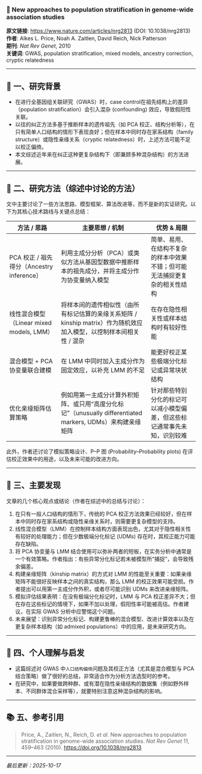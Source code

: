 ### 📄 New approaches to population stratification in genome-wide association studies
**原文链接**: https://www.nature.com/articles/nrg2813 (DOI: 10.1038/nrg2813) \
**作者**: Alkes L. Price, Noah A. Zaitlen, David Reich, Nick Patterson  \
**期刊**: *Nat Rev Genet*, 2010 \
**关键词**: GWAS, population stratification, mixed models, ancestry correction, cryptic relatedness  

---

## 🧠 一、研究背景

- 在进行全基因组关联研究（GWAS）时，case control在祖先结构上的差异（population stratification）会引入混杂 (confounding) 效应，导致假阳性关联。
- 以往的纠正方法多基于推断样本的遗传祖先（如 PCA 校正、结构分析等），在只有简单人口结构的情形下表现良好；但在样本中同时存在家系结构（family structure）或隐性亲缘关系（cryptic relatedness）时，上述方法可能不足以校正偏倚。 
- 本文综述近年来在纠正这种更复杂结构下（即兼顾多种混杂结构）的方法进展。

---

## 🔬 二、研究方法（综述中讨论的方法）

文中主要讨论了一些方法思路、模型框架、算法改进等，而不是新的实证研究。以下为其核心技术路线与关键点总结：

| 方法 / 思路 | 主要思想 / 机制 | 优势 & 局限 |
|--------------|-------------------|----------------------|
| PCA 校正 / 祖先得分（Ancestry inference） | 利用主成分分析（PCA）或类似方法从基因型数据中推断样本的祖先成分，并将主成分作为协变量纳入模型 | 简单、易用、在结构不复杂的样本中效果不错；但可能无法捕捉更复杂的相关性结构 |
| 线性混合模型（Linear mixed models, LMM） | 将样本间的遗传相似性（由所有标记估算的亲缘关系矩阵 / kinship matrix）作为随机效应加入模型，以控制样本间相关性 / 混杂 | 在存在隐性相关性或样本结构时有较好性能 |
| 混合模型 + PCA 协变量联合建模 | 在 LMM 中同时加入主成分作为固定效应，以补充 LMM 的不足 | 能更好校正某些极端分化标记或异常块状结构 |
| 优化亲缘矩阵估算策略 | 例如用第一主成分计算外积矩阵、或只用“高度分化标记”（unusually differentiated markers, UDMs）来构建亲缘矩阵 | 针对那些特别分化的标记可以减小模型偏差，但这些标记通常事先未知，识别较难 |

此外，作者还讨论了模拟策略设计、P–P 图 (Probability–Probability plots) 在评估校正效果中的用途，以及未来可能的改进方向。

---

## 🧩 三、主要发现
文章的几个核心观点或结论（作者在综述中的总结与讨论）：

1. 在只有一般人口结构的情形下，传统的 PCA 校正方法效果已经较好，但在样本中同时存在家系结构或隐性亲缘关系时，则需要更复杂模型的支持。
2. 线性混合模型（LMM）在控制样本结构方面表现出色，尤其对于隐性相关性有较好的处理能力；但在少数极端分化标记 (UDMs) 存在时，其校正能力可能存在缺陷。
3. 将 PCA 协变量与 LMM 结合使用可以弥补两者的短板，在实务分析中通常是一个有效策略。作者指出：有些异常分化标记若未被模型所“捕捉”，会导致残余偏差。
4. 构建亲缘矩阵（kinship matrix）的方式对 LMM 的性能至关重要：如果亲缘矩阵不能很好反映样本之间的真实结构，那么 LMM 的校正效果可能受损。作者提出可以用第一主成分作外积，或者尽可能识别 UDMs 来改进亲缘矩阵。
5. 模拟评估结果表明：在没有极端分化标记时，LMM 与 PCA 校正差异不大；但在存在这些标记的情境下，如果不加以处理，假阳性率可能被高估。作者建议，在实际 GWAS 分析中应警惕这个问题。
6. 未来展望：识别异常分化标记、构建更鲁棒的混合模型、改进计算效率以及在更复杂样本结构（如 admixed populations）中的应用，是未来研究方向。

---

## 💬 四、个人理解与启发
- 这篇综述对 GWAS 中`人口结构偏倚`问题及其校正方法（尤其是混合模型与 PCA 结合策略）做了很好的总结，非常适合作为分析方法选型时的参考。  
- 在研究中，如果要做跨种群、或有潜在隐性亲缘结构的数据集（例如野外样本、不同群体混合采样等），就要特别注意这种混杂结构的影响。  


---

## 📚 五、参考引用
> Price, A., Zaitlen, N., Reich, D. *et al.* New approaches to population stratification in genome-wide association studies. *Nat Rev Genet*  11, 459–463 (2010). https://doi.org/10.1038/nrg2813
---

*最后更新：2025-10-17*
